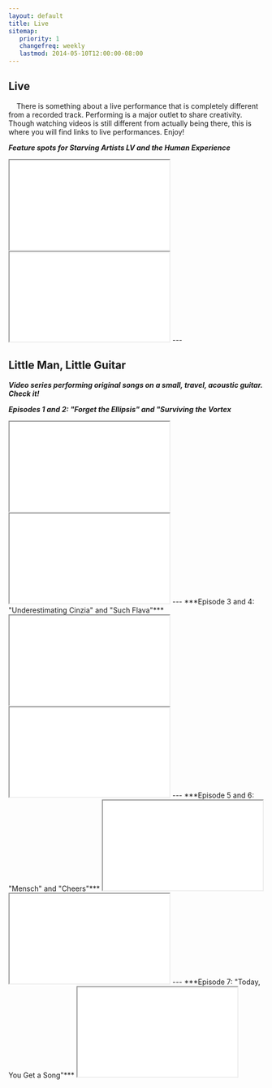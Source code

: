 ```yaml
---
layout: default
title: Live
sitemap:
   priority: 1
   changefreq: weekly
   lastmod: 2014-05-10T12:00:00-08:00
---
```


Live
----

&nbsp;&nbsp;&nbsp;&nbsp;There is something about a live performance that is completely different from a recorded track. Performing is a major outlet to share creativity. Though watching videos is still different from actually being there, this is where you will find links to live performances. Enjoy!

***Feature spots for Starving Artists LV and the Human Experience***
<iframe width="315" height="177" src="//www.youtube.com/embed/nePeMNMCT2U" frameborder="10" allowfullscreen></iframe>

<iframe width="315" height="177" src="//www.youtube.com/embed/IcSl7dDQ7-U" frameborder="10" allowfullscreen></iframe>
---

Little Man, Little Guitar
----
***Video series performing original songs on a small, travel, acoustic guitar. Check it!***

***Episodes 1 and 2: "Forget the Ellipsis" and "Surviving the Vortex***
<iframe width="315" height="177" src="//www.youtube.com/embed/RTLurgbPDDE" frameborder="10" allowfullscreen></iframe>

<iframe width="315" height="177" src="//www.youtube.com/embed/vL8Ix8u7CPo" frameborder="10" allowfullscreen></iframe>
---
***Episode 3 and 4: "Underestimating Cinzia" and "Such Flava"***
<iframe width="315" height="177" src="//www.youtube.com/embed/abEtkt2E9PA" frameborder="10" allowfullscreen></iframe>

<iframe width="315" height="177" src="//www.youtube.com/embed/bvldsk7Kboo" frameborder="10" allowfullscreen></iframe>
---
***Episode 5 and 6: "Mensch" and "Cheers"***
<iframe width="315" height="177" src="//www.youtube.com/embed/wBG-xmfy3rA" frameborder="10" allowfullscreen></iframe>

<iframe width="315" height="177" src="//www.youtube.com/embed/kjnhnumURQw" frameborder="10" allowfullscreen></iframe>
---
***Episode 7: "Today, You Get a Song"*** 
<iframe width="315" height="177" src="//www.youtube.com/embed/KUCmFC2CqSU" frameborder="10" allowfullscreen></iframe>
